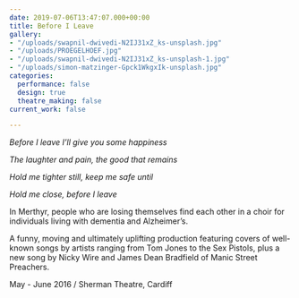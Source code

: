 ```yaml
---
date: 2019-07-06T13:47:07.000+00:00
title: Before I Leave
gallery:
- "/uploads/swapnil-dwivedi-N2IJ31xZ_ks-unsplash.jpg"
- "/uploads/PROEGELHOEF.jpg"
- "/uploads/swapnil-dwivedi-N2IJ31xZ_ks-unsplash-1.jpg"
- "/uploads/simon-matzinger-Gpck1WkgxIk-unsplash.jpg"
categories:
  performance: false
  design: true
  theatre_making: false
current_work: false

---
```

_Before I leave I’ll give you some happiness_

_The laughter and pain, the good that remains_

_Hold me tighter still, keep me safe until_

_Hold me close, before I leave_

In Merthyr, people who are losing themselves find each other in a choir for individuals living with dementia and Alzheimer’s.

A funny, moving and ultimately uplifting production featuring covers of well-known songs by artists ranging from Tom Jones to the Sex Pistols, plus a new song by Nicky Wire and James Dean Bradfield of Manic Street Preachers.

May - June 2016 / Sherman Theatre, Cardiff